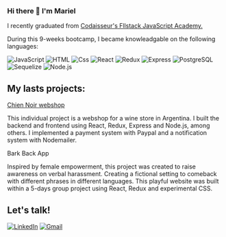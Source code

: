 ### Hi there 👋 I'm Mariel

<p> I recently graduated from <a href="https://codaisseur.com/courses/academy/">Codaisseur's Fllstack JavaScript Academy.</a>
 
<p> During this 9-weeks bootcamp, I became knowleadgable on the following languages: </p>
<p>
  <img alt="JavaScript" src="https://img.shields.io/badge/JavaScript-F7DF1E?logo=javascript&logoColor=white&style=for-the-badge" />
  <img alt="HTML" src="https://img.shields.io/badge/HTML-E34F26?logo=html5&logoColor=white&style=for-the-badge" />
  <img alt="Css" src="https://img.shields.io/badge/CSS-1572B6?logo=css3&logoColor=white&style=for-the-badge" />
  <img alt="React" src="https://img.shields.io/badge/React-61DAFB?logo=react&logoColor=white&style=for-the-badge" />
  <img alt="Redux" src="https://img.shields.io/badge/Redux-764ABC?logo=redux&logoColor=white&style=for-the-badge" />
  <img alt="Express" src="https://img.shields.io/badge/Express-000000?logo=express&logoColor=white&style=for-the-badge" />
  <img alt="PostgreSQL" src="https://img.shields.io/badge/PostgreSQL-4169E1?logo=postgresql&logoColor=white&style=for-the-badge" />
  <img alt="Sequelize" src="https://img.shields.io/badge/Sequelize-52B0E7?logo=sequelize&logoColor=white&style=for-the-badge" />
  <img alt="Node.js" src="https://img.shields.io/badge/Node.js-339933?logo=node.js&logoColor=white&style=for-the-badge" />
  
  ## My lasts projects:
  <a href="https://frosty-hawking-eae0d4.netlify.app/"> Chien Noir webshop </a>
 <p> This individual project is a webshop for a wine store in Argentina. I built the backend and frontend using React, Redux, Express and Node.js, among others. I implemented a  payment system with Paypal and a notification system with Nodemailer. <p>
   
   Bark Back App
   <p> Inspired by female empowerment, this project was created to raise awareness on verbal harassment. Creating a fictional setting to comeback with different phrases in different languages. This playful website was built within a 5-days group project using React, Redux and experimental CSS. </p>
  
  ## Let's talk!
   <p>
  <a href="https://www.linkedin.com/in/mariel-crespo-214751b2/"><img alt="LinkedIn" src="https://img.shields.io/badge/LinkedIn-0A66C2?logo=linkedIn&logoColor=white&style=for-the-badge"     /><a>
    <a href="mailto:crespo.mariel@gmail.com"><img alt="Gmail" src="https://img.shields.io/badge/Gmail-EA4335?logo=gmail&logoColor=white&style=for-the-badge" /></a>
    </p>
  
  
<!--
**marulita18/marulita18** is a ✨ _special_ ✨ repository because its `README.md` (this file) appears on your GitHub profile.

Here are some ideas to get you started:

- 🔭 I’m currently working on ...
- 🌱 I’m currently learning ...
- 👯 I’m looking to collaborate on ...
- 🤔 I’m looking for help with ...
- 💬 Ask me about ...
- 📫 How to reach me: ...
- 😄 Pronouns: ...
- ⚡ Fun fact: ...
-->
